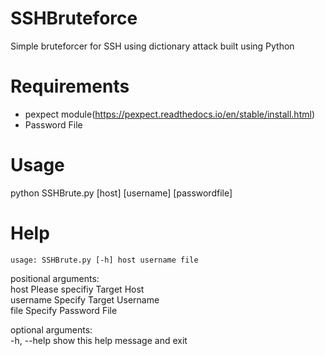 # SSHBruteforce  
Simple bruteforcer for SSH using dictionary attack built using Python  

# Requirements  
- pexpect module(https://pexpect.readthedocs.io/en/stable/install.html)
- Password File  

# Usage  
python SSHBrute.py [host] [username] [passwordfile]

# Help  
    usage: SSHBrute.py [-h] host username file  

positional arguments:   
	host        Please specifiy Target Host  
	username    Specify Target Username  
	file        Specify Password File  

optional arguments:  
      -h, --help  show this help message and exit  



